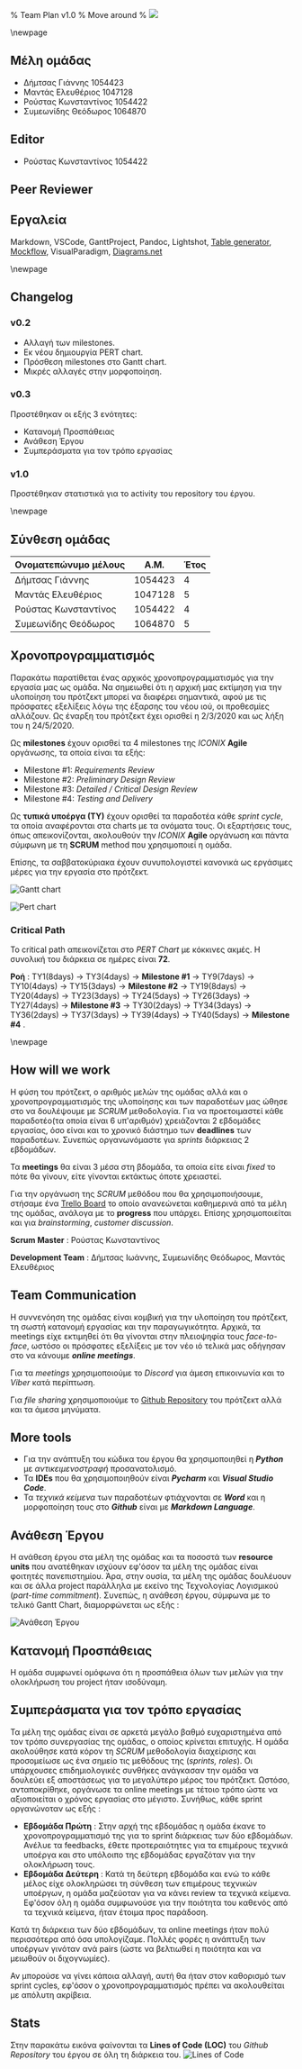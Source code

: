% Team Plan v1.0
% Move around
% ![](images/Logo.jpg)

\newpage

## Μέλη ομάδας
* Δήμτσας Γιάννης 1054423
* Μαντάς Ελευθέριος 1047128
* Ρούστας Κωνσταντίνος 1054422
* Συμεωνίδης Θεόδωρος 1064870

## Editor
* Ρούστας Κωνσταντίνος 1054422

## Peer Reviewer

## Εργαλεία
Markdown, VSCode, GanttProject, Pandoc, Lightshot, [Table generator](https://www.tablesgenerator.com/), [Mockflow](https://www.mockflow.com/), VisualParadigm, [Diagrams.net](https://app.diagrams.net/)

\newpage

## Changelog
### v0.2 
* Αλλαγή των milestones.
* Εκ νέου δημιουργία PERT chart.
* Πρόσθεση milestones στο Gantt chart.
* Μικρές αλλαγές στην μορφοποίηση.

### v0.3 
Προστέθηκαν οι εξής 3 ενότητες:
* Κατανομή Προσπάθειας
* Ανάθεση Έργου
* Συμπεράσματα για τον τρόπο εργασίας

### v1.0
Προστέθηκαν στατιστικά για το activity του repository του έργου.

\newpage

## Σύνθεση ομάδας

| Ονοματεπώνυμο μέλους | Α.Μ.    | Έτος |
|----------------------|---------|------|
| Δήμτσας Γιάννης      | 1054423 | 4    |
| Μαντάς Ελευθέριος    | 1047128 | 5    |
| Ρούστας Κωνσταντίνος | 1054422 | 4    |
| Συμεωνίδης Θεόδωρος  | 1064870 | 5    |

## Χρονοπρογραμματισμός
Παρακάτω παρατίθεται ένας αρχικός χρονοπρογραμματισμός για την εργασία μας ως ομάδα.
Να σημειωθεί ότι η αρχική μας εκτίμηση για την υλοποίηση του πρότζεκτ μπορεί να διαφέρει σημαντικά, αφού με τις πρόσφατες εξελίξεις λόγω της έξαρσης του νέου ιού, οι προθεσμίες αλλάζουν. Ως έναρξη του πρότζεκτ έχει ορισθεί η 2/3/2020 και ως λήξη του η 24/5/2020. 

Ως **milestones** έχουν ορισθεί τα 4 milestones της *ICONIX* **Agile** οργάνωσης, τα οποία είναι τα εξής:

* Milestone #1: *Requirements Review*
* Milestone #2: *Preliminary Design Review*
* Milestone #3: *Detailed / Critical Design Review*
* Milestone #4: *Testing and Delivery*

Ως **τυπικά υποέργα (ΤΥ)** έχουν ορισθεί τα παραδοτέα κάθε *sprint cycle*, τα οποία αναφέρονται στα charts με τα ονόματα τους. Οι εξαρτήσεις τους, όπως απεικονίζονται, ακολουθούν την *ICONIX* **Agile** οργάνωση και πάντα σύμφωνη με τη **SCRUM** method που χρησιμοποιεί η ομάδα.

Επίσης, τα σαββατοκύριακα έχουν συνυπολογιστεί κανονικά ως εργάσιμες μέρες για την εργασία στο πρότζεκτ.


![Gantt chart](images/Team-plan-Gantt-chartv0.2.png)

![Pert chart](images/Team-plan-Pert-chartv0.2.png)

### Critical Path
To critical path απεικονίζεται στο *PERT Chart* με κόκκινες ακμές. Η συνολική του διάρκεια σε ημέρες είναι **72**.

**Ροή** : TY1(8days) &rarr; TY3(4days) &rarr; **Milestone #1** &rarr; TY9(7days) &rarr; TY10(4days) &rarr; TY15(3days) &rarr; **Milestone #2** &rarr; TY19(8days) &rarr; TY20(4days) &rarr; TY23(3days) &rarr; TY24(5days) &rarr; TY26(3days) &rarr; TY27(4days) &rarr; **Milestone #3** &rarr; TY30(2days) &rarr; TY34(3days) &rarr; TY36(2days) &rarr; TY37(3days) &rarr; TY39(4days) &rarr; TY40(5days) &rarr; **Milestone #4** .

\newpage

## How will we work
Η φύση του πρότζεκτ, ο αριθμός μελών της ομάδας αλλά και ο χρονοπρογραμματισμός της υλοποίησης και των παραδοτέων μας ώθησε στο να δουλέψουμε με *SCRUM* μεθοδολογία. Για να προετοιμαστεί κάθε παραδοτέο(τα οποία είναι 6 υπ'αριθμόν) χρειάζονται 2 εβδομάδες εργασίας, όσο είναι και το χρονικό διάστημο των **deadlines** των παραδοτέων. Συνεπώς οργανωνόμαστε για *sprints* διάρκειας 2 εβδομάδων.

Τα **meetings** θα είναι 3 μέσα στη βδομάδα, τα οποία είτε είναι *fixed* το πότε θα γίνουν, είτε γίνονται εκτάκτως όποτε χρειαστεί.

Για την οργάνωση της *SCRUM* μεθόδου που θα χρησιμοποιήσουμε, στήσαμε ένα [Trello Board](https://trello.com/b/0cXG8Lum/software-engineering-project) το οποίο ανανεώνεται καθημερινά από τα μέλη της ομάδας, ανάλογα με το **progress** που υπάρχει. Επίσης χρησιμοποιείται και για *brainstorming*, *customer discussion*.

**Scrum Master** : Ρούστας Κωνσταντίνος

**Development Team** : Δήμτσας Ιωάννης, Συμεωνίδης Θεόδωρος, Μαντάς Ελευθέριος

## Team Communication
Η συννενόηση της ομάδας είναι κομβική για την υλοποίηση του πρότζεκτ, τη σωστή κατανομή εργασίας και την παραγωγικότητα. Αρχικά, τα meetings είχε εκτιμηθεί ότι θα γίνονται στην πλειοψηφία τους *face-to-face*, ωστόσο οι πρόσφατες εξελίξεις με τον νέο ιό τελικά μας οδήγησαν στο να κάνουμε ***online meetings***.

Για τα *meetings* χρησιμοποιούμε το *Discord* για άμεση επικοινωνία και το *Viber* κατά περίπτωση.

Για *file sharing* χρησιμοποιούμε το [Github Repository](https://github.com/Elite-Build-Team/move-around) του πρότζεκτ αλλά και τα άμεσα μηνύματα.

## More tools
* Για την ανάπτυξη του κώδικα του έργου θα χρησιμοποιηθεί η ***Python*** με *αντικειμενοστραφή* προσανατολισμό.
* Τα **IDEs** που θα χρησιμοποιηθούν είναι ***Pycharm*** και ***Visual Studio Code***.
* Τα *τεχνικά κείμενα* των παραδοτέων φτιάχνονται σε ***Word*** και η μορφοποίηση τους στο ***Github*** είναι με ***Markdown Language***.

## Ανάθεση Έργου
Η ανάθεση έργου στα μέλη της ομάδας και τα ποσοστά των **resource units** που ανατέθηκαν ισχύουν εφ'όσον τα μέλη της ομάδας είναι φοιτητές πανεπιστημίου. Άρα, στην ουσία, τα μέλη της ομάδας δουλέυουν και σε άλλα project παράλληλα με εκείνο της Τεχνολογίας Λογισμικού (*part-time commitment*). Συνεπώς, η ανάθεση έργου, σύμφωνα με το τελικό Gantt Chart, διαμορφώνεται ως εξής :

![Ανάθεση Έργου](images/Team-Plan-Resources.png)

## Κατανομή Προσπάθειας
Η ομάδα συμφωνεί ομόφωνα ότι η προσπάθεια όλων των μελών για την ολοκλήρωση του project ήταν ισοδύναμη.

## Συμπεράσματα για τον τρόπο εργασίας
Τα μέλη της ομάδας είναι σε αρκετά μεγάλο βαθμό ευχαριστημένα από τον τρόπο συνεργασίας της ομάδας, ο οποίος κρίνεται επιτυχής.
Η ομάδα ακολούθησε κατά κόρον τη *SCRUM* μεθοδολογία διαχείρισης και προσομείωσε ως ένα σημείο τις μεθόδους της (*sprints, roles*). Οι υπάρχουσες επιδημιολογικές συνθήκες ανάγκασαν την ομάδα να δουλεύει εξ αποστάσεως για το μεγαλύτερο μέρος του πρότζεκτ. Ωστόσο, ανταποκρίθηκε, οργάνωσε τα online meetings με τέτοιο τρόπο ώστε να αξιοποιείται ο χρόνος εργασίας στο μέγιστο. Συνήθως, κάθε sprint οργανώνοταν ως εξής :

* **Εβδομάδα Πρώτη** : Στην αρχή της εβδομάδας η ομάδα έκανε το χρονοπρογραμματισμό της για το sprint διάρκειας των δύο εβδομάδων. Ανέλυε τα feedbacks, έθετε προτεραιότητες για τα επιμέρους τεχνικά υποέργα και στο υπόλοιπο της εβδομάδας εργαζόταν για την ολοκλήρωση τους.
* **Εβδομάδα Δεύτερη** : Κατά τη δεύτερη εβδομάδα και ενώ το κάθε μέλος είχε ολοκληρώσει τη σύνθεση των επιμέρους τεχνικών υποέργων, η ομάδα μαζεύοταν για να κάνει review τα τεχνικά κείμενα. Εφ'όσον όλη η ομάδα συμφωνούσε για την ποιότητα του καθενός από τα τεχνικά κείμενα, ήταν έτοιμα προς παράδοση.

Κατά τη διάρκεια των δύο εβδομάδων, τα online meetings ήταν πολύ περισσότερα από όσα υπολογίζαμε. Πολλές φορές η ανάπτυξη των υποέργων γινόταν ανά pairs (ώστε να βελτιωθεί η ποιότητα και να μειωθούν οι διχογνωμίες).

Αν μπορούσε να γίνει κάποια αλλαγή, αυτή θα ήταν στον καθορισμό των sprint cycles, εφ'όσον ο χρονοπρογραμματισμός πρέπει να ακολουθείται με απόλυτη ακρίβεια.

## Stats
Στην παρακάτω εικόνα φαίνονται τα **Lines of Code (LOC)** του *Github Repository* του έργου σε όλη τη διάρκεια του.
![Lines of Code](images/Team-plan-Lines-of-Code.png)